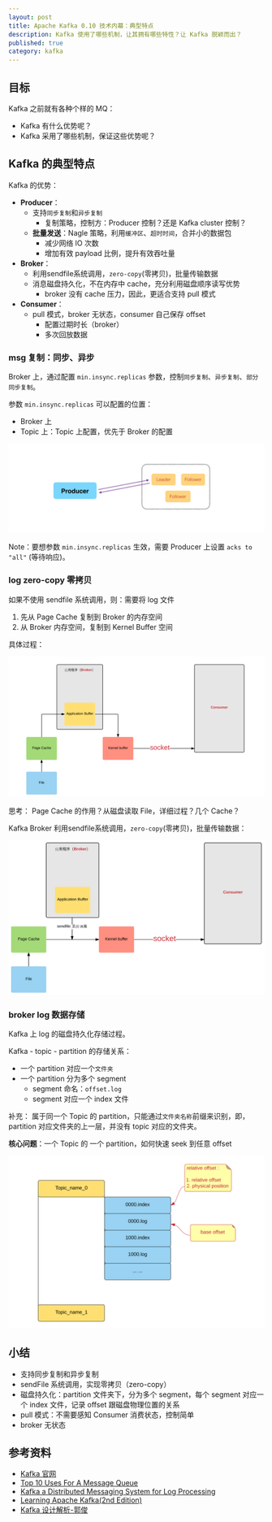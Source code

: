 ```yaml
---
layout: post
title: Apache Kafka 0.10 技术内幕：典型特点
description: Kafka 使用了哪些机制，让其拥有哪些特性？让 Kafka 脱颖而出？
published: true
category: kafka
---
```


## 目标

Kafka 之前就有各种个样的 MQ：

* Kafka 有什么优势呢？
* Kafka 采用了哪些机制，保证这些优势呢？


## Kafka 的典型特点

Kafka 的优势：

* **Producer**：
	*  支持`同步复制`和`异步复制`
		* 复制策略，控制方：Producer 控制？还是 Kafka cluster 控制？
	* **批量发送**：Nagle 策略，利用`缓冲区`、`超时时间`，合并小的数据包
		* 减少网络 IO 次数
		* 增加有效 payload 比例，提升有效吞吐量
* **Broker**：
	* 利用sendfile系统调用，`zero-copy`(零拷贝)，批量传输数据
	* 消息磁盘持久化，不在内存中 cache，充分利用磁盘顺序读写优势
		* broker 没有 cache 压力，因此，更适合支持 pull 模式
* **Consumer**：
	* pull 模式，broker 无状态，consumer 自己保存 offset
		* 配置过期时长（broker）
		* 多次回放数据

### msg 复制：同步、异步

Broker 上，通过配置 `min.insync.replicas` 参数，控制`同步复制`、`异步复制`、`部分同步复制`。

参数 `min.insync.replicas` 可以配置的位置：

* Broker 上
* Topic 上：Topic 上配置，优先于 Broker 的配置

![](/images/apache-kafka-10/kafka-msg-sync-replica.png)

Note：要想参数 `min.insync.replicas` 生效，需要 Producer 上设置 `acks to "all"` (等待响应)。

### log zero-copy 零拷贝

如果不使用 sendfile 系统调用，则：需要将 log 文件

1. 先从 Page Cache 复制到 Broker 的内存空间
2. 从 Broker 内存空间，复制到 Kernel Buffer 空间

具体过程：

![](/images/apache-kafka-10/kafka-broker-log-without-sendfile.png)

思考： Page Cache 的作用？从磁盘读取 File，详细过程？几个 Cache？


Kafka Broker 利用sendfile系统调用，`zero-copy`(零拷贝)，批量传输数据：

![](/images/apache-kafka-10/kafka-broker-log-with-sendfile.png)

### broker log 数据存储

Kafka 上 log 的磁盘持久化存储过程。

Kafka - topic - partition 的存储关系：

* 一个 partition 对应一个`文件夹`
* 一个 partition 分为多个 segment
	* segment 命名：`offset.log`
	* segment 对应一个 index 文件

补充： 属于同一个 Topic 的 partition，只能通过`文件夹名称`前缀来识别，即，partition 对应文件夹的上一层，并没有 topic 对应的文件夹。

**核心问题**：一个 Topic 的 一个 partition，如何快速 seek 到任意 offset

![](/images/apache-kafka-10/kafka-log-file.png)

## 小结

* 支持同步复制和异步复制
* sendFile 系统调用，实现零拷贝（zero-copy）
* 磁盘持久化：partition 文件夹下，分为多个 segment，每个 segment 对应一个 index 文件，记录 offset 跟磁盘物理位置的关系
* pull 模式：不需要感知 Consumer 消费状态，控制简单
* broker 无状态

## 参考资料

* [Kafka 官网]
* [Top 10 Uses For A Message Queue]
* [Kafka a Distributed Messaging System for Log Processing]
* [Learning Apache Kafka(2nd Edition)]
* [Kafka 设计解析-郭俊]


[Kafka 官网]:		http://kafka.apache.org/
[Kafka 官网-Quickstart]:		http://kafka.apache.org/quickstart
[Kafka 设计解析-郭俊]:		http://www.jasongj.com/categories/Kafka/
[Learning Apache Kafka(2nd Edition)]:		http://file.allitebooks.com/20150612/Learning%20Apache%20Kafka,%202nd%20Edition.pdf
[Kafka a Distributed Messaging System for Log Processing]:	http://docs.huihoo.com/apache/kafka/Kafka-A-Distributed-Messaging-System-for-Log-Processing.pdf
[NingG]:    http://ningg.github.com  "NingG"
[Top 10 Uses For A Message Queue]:		www.iron.io/blog/2012/12/top-10-uses-for-message-queue.html





